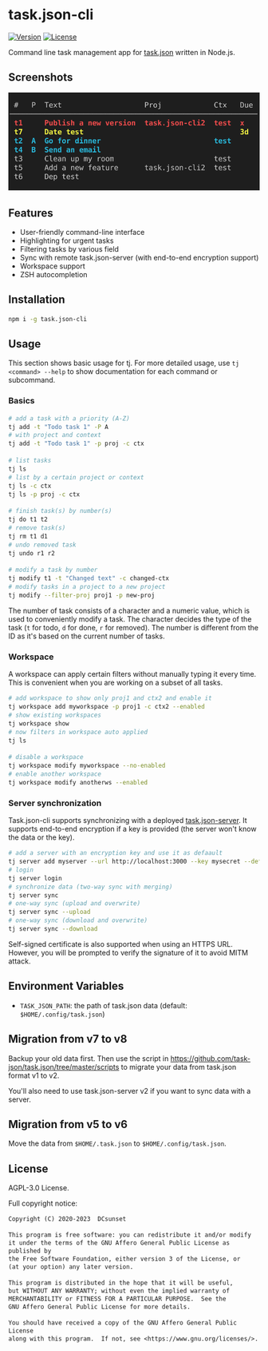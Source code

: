# task.json-cli

[![Version](https://img.shields.io/npm/v/task.json-cli.svg)](https://npmjs.org/package/task.json-cli)
[![License](https://img.shields.io/npm/l/task.json-cli.svg)](https://github.com/DCsunset/task.json-cli/blob/master/package.json)

Command line task management app for [task.json](https://github.com/DCsunset/task.json) written in Node.js.

## Screenshots

![Screenshot](Screenshot.png)

## Features

* User-friendly command-line interface
* Highlighting for urgent tasks
* Filtering tasks by various field
* Sync with remote task.json-server (with end-to-end encryption support)
* Workspace support
* ZSH autocompletion

## Installation

```sh
npm i -g task.json-cli
```

## Usage

This section shows basic usage for tj.
For more detailed usage,
use `tj <command> --help` to show documentation for each command or subcommand.

### Basics

```sh
# add a task with a priority (A-Z)
tj add -t "Todo task 1" -P A
# with project and context
tj add -t "Todo task 1" -p proj -c ctx

# list tasks
tj ls
# list by a certain project or context
tj ls -c ctx
tj ls -p proj -c ctx

# finish task(s) by number(s)
tj do t1 t2
# remove task(s)
tj rm t1 d1
# undo removed task
tj undo r1 r2

# modify a task by number
tj modify t1 -t "Changed text" -c changed-ctx
# modify tasks in a project to a new project
tj modify --filter-proj proj1 -p new-proj
```

The number of task consists of a character and a numeric value,
which is used to conveniently modify a task.
The character decides the type of the task (`t` for todo, `d` for done, `r` for removed).
The number is different from the ID as it's based on the current number of tasks.

### Workspace

A workspace can apply certain filters without manually typing it every time.
This is convenient when you are working on a subset of all tasks.

```sh
# add workspace to show only proj1 and ctx2 and enable it
tj workspace add myworkspace -p proj1 -c ctx2 --enabled
# show existing workspaces
tj workspace show
# now filters in workspace auto applied
tj ls

# disable a workspace
tj workspace modify myworkspace --no-enabled
# enable another workspace
tj workspace modify anotherws --enabled
```

### Server synchronization

Task.json-cli supports synchronizing with a deployed [task.json-server](https://github.com/task-json/task.json-server).
It supports end-to-end encryption if a key is provided (the server won't know the data or the key).

```sh
# add a server with an encryption key and use it as defaault
tj server add myserver --url http://localhost:3000 --key mysecret --default
# login
tj server login
# synchronize data (two-way sync with merging)
tj server sync
# one-way sync (upload and overwrite)
tj server sync --upload
# one-way sync (download and overwrite)
tj server sync --download
```

Self-signed certificate is also supported when using an HTTPS URL.
However, you will be prompted to verify the signature of it to avoid MITM attack.



## Environment Variables

* `TASK_JSON_PATH`: the path of task.json data (default: `$HOME/.config/task.json`)

## Migration from v7 to v8

Backup your old data first.
Then use the script in <https://github.com/task-json/task.json/tree/master/scripts> to migrate your data
from task.json format v1 to v2.

You'll also need to use task.json-server v2 if you want to sync data with a server.

## Migration from v5 to v6

Move the data from `$HOME/.task.json` to `$HOME/.config/task.json`.

## License

AGPL-3.0 License.

Full copyright notice:

    Copyright (C) 2020-2023  DCsunset

    This program is free software: you can redistribute it and/or modify
    it under the terms of the GNU Affero General Public License as published by
    the Free Software Foundation, either version 3 of the License, or
    (at your option) any later version.

    This program is distributed in the hope that it will be useful,
    but WITHOUT ANY WARRANTY; without even the implied warranty of
    MERCHANTABILITY or FITNESS FOR A PARTICULAR PURPOSE.  See the
    GNU Affero General Public License for more details.

    You should have received a copy of the GNU Affero General Public License
    along with this program.  If not, see <https://www.gnu.org/licenses/>.

